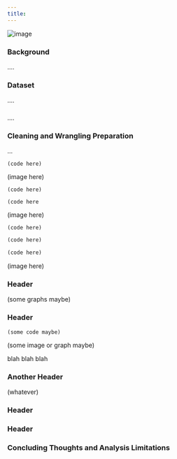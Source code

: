 ```yaml
---
title: 
---
```

![image](https://user-images.githubusercontent.com/92558174/146867019-88381d28-9055-49bb-9345-4b0994e10052.png)

### Background
....


### Dataset
....
    


### 
....


### Cleaning and Wrangling Preparation
...

```
(code here)
```

(image here)

```
(code here)
```


```
(code here
```

(image here)

```
(code here)
```

```markdown
(code here)
```


```markdown
(code here)
```

(image here)


### Header

(some graphs maybe)


### Header
```
(some code maybe)
```
(some image or graph maybe)

blah blah blah

### Another Header

(whatever)


### Header

### Header



### Concluding Thoughts and Analysis Limitations


